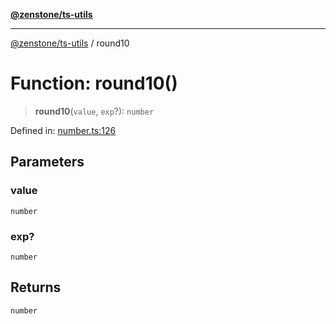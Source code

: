 [**@zenstone/ts-utils**](../README.md)

***

[@zenstone/ts-utils](../globals.md) / round10

# Function: round10()

> **round10**(`value`, `exp`?): `number`

Defined in: [number.ts:126](https://github.com/janpoem/ts-utils/blob/d3cd470a5c675e0cbb24c01f6f88f5c578c50491/src/number.ts#L126)

## Parameters

### value

`number`

### exp?

`number`

## Returns

`number`
